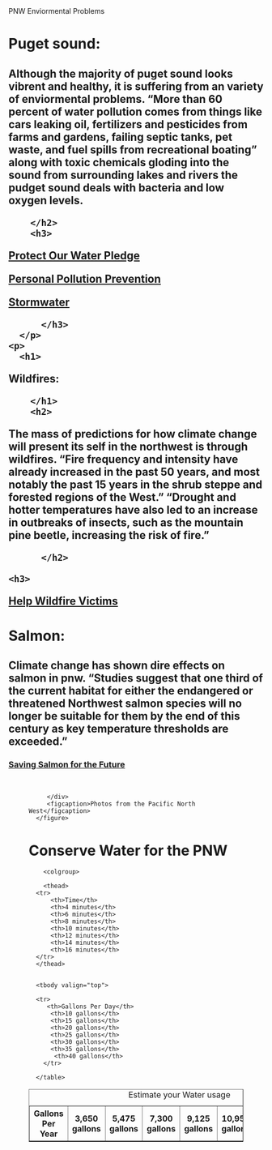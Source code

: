 <!DOCTYPE html>
<html>
  <head>
    <meta charset="utf-8">
    <meta name="viewport" content="width=device-width"> 
    <title>repl.it</title>
    <link href="style.css" rel="stylesheet" type="text/css" />
    <script src="script.js"></script>
    <tittle>PNW Enviormental Problems</tittle>

  </head>
  <body>
    <p>
      <h1>
Puget sound:
      </h1>
      <h2>
          Although the majority of puget sound looks vibrent and healthy, it is suffering from an variety of enviormental problems. “More than 60 percent of water pollution comes from things like cars leaking oil, fertilizers and pesticides from farms and gardens, failing septic tanks, pet waste, and fuel spills from recreational boating” along with toxic chemicals gloding into the sound from surrounding lakes and rivers the pudget sound deals with bacteria and low oxygen levels.

        </h2>
        <h3>
<a href="https://apps.ecology.wa.gov/waterspledge/WatersPledge.aspx">Protect Our Water Pledge</a>

<a href="https://apps.ecology.wa.gov/waterspledge/PollutionProfile.aspx"> Personal Pollution Prevention</a>

<a href="https://www.seattle.gov/utilities/protecting-our-environment/sustainability-tips/green-your-business/prevent-water-pollution"> Stormwater</a>

          </h3>
      </p>
    <p>
      <h1>
Wildfires:

        </h1>
        <h2>
The mass of predictions for how climate change will present its self in the northwest is through wildfires.  “Fire frequency and intensity have already increased in the past 50 years, and most notably the past 15 years in the shrub steppe and forested regions of the West.” “Drought and hotter temperatures have also led to an increase in outbreaks of insects, such as the mountain pine beetle, increasing the risk of fire.”

          </h2>

    <h3>
<a href="https://www.kiro7.com/news/local/heres-how-you-can-help-victims-washington-wildfires/2VZ6MSDALRBOXHQZLUKHELW35U/"> Help Wildfire Victims</a>
      </h3>
</p>

<p>
<h1>
Salmon:

</h1>
<h2>
Climate change has shown dire effects on salmon in pnw. “Studies suggest that one third of the current habitat for either the endangered or threatened Northwest salmon species will no longer be suitable for them by the end of this century as key temperature thresholds are exceeded.”

  </h2>
<h3>
<a href="https://app.leg.wa.gov/ReportsToTheLegislature/Home/GetPDF?fileName=SOS-ExecSumm-2018-FINAL%20web_14054b82-91a9-47f8-aebc-d4b4151bba20.pdf"> Saving Salmon for the Future</a>
  </h3>
  </p>


<figure>
         <div>
            <img src="Puget Sound.jpeg" alt="" />
            <img src="Salmon.jpeg" alt="" />
            <img src="wildfires.jpg" alt="" />
            <img src="cannonbeach.jpg" alt="" />
            <img src="rainer.jpg" alt="" />

         </div>
         <figcaption>Photos from the Pacific North West</figcaption>
      </figure>


<table class="schedule" border="1" summary="The night schedule for kpaf brodcast from bizmark, ND">
  <h1>Conserve Water for the PNW</h1>
        <caption>
          Estimate your Water usage</caption>

        <colgroup>
<col class="firstCol"/>
<col class="dayCols" span="7"/>
</colgroup>


        <thead>
      <tr>
          <th>Time</th>
          <th>4 minutes</th>
          <th>6 minutes</th>
          <th>8 minutes</th>
          <th>10 minutes</th>
          <th>12 minutes</th>
          <th>14 minutes</th>
          <th>16 minutes</th>
      </tr>
      </thead>


      <tbody valign="top">

      <tr>
         <th>Gallons Per Day</th>
          <th>10 gallons</th>
          <th>15 gallons</th>
          <th>20 gallons</th>
          <th>25 gallons</th>
          <th>30 gallons</th>
          <th>35 gallons</th>
           <th>40 gallons</th>
        </tr>


<tr>
         <th>Gallons Per Year </th>
          <th>3,650 gallons</th>
          <th>5,475 gallons</th>
          <th>7,300 gallons</th>
          <th>9,125 gallons</th>
          <th>10,950 gallons</th>
          <th>12,775 gallons</th>
           <th>14,600 gallons</th>
        </tr>
         </tbody>


      </table>


  </body>
</html>
